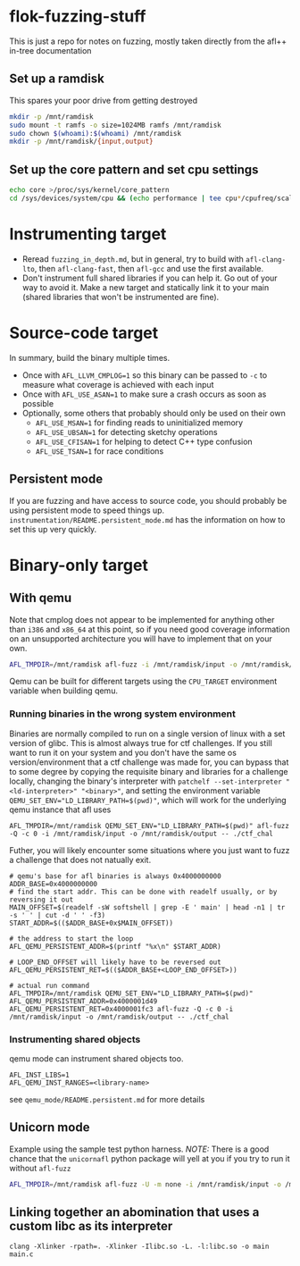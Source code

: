 # flok-fuzzing-stuff
This is just a repo for notes on fuzzing, mostly taken directly from the afl++ in-tree documentation

## Set up a ramdisk
This spares your poor drive from getting destroyed
```bash
mkdir -p /mnt/ramdisk
sudo mount -t ramfs -o size=1024MB ramfs /mnt/ramdisk
sudo chown $(whoami):$(whoami) /mnt/ramdisk
mkdir -p /mnt/ramdisk/{input,output}
```

## Set up the core pattern and set cpu settings
```bash
echo core >/proc/sys/kernel/core_pattern
cd /sys/devices/system/cpu && (echo performance | tee cpu*/cpufreq/scaling_governor) && cd -
```

# Instrumenting target
- Reread `fuzzing_in_depth.md`, but in general, try to build with `afl-clang-lto`, then `afl-clang-fast`, then `afl-gcc` and use the first available.
- Don't instrument full shared libraries if you can help it. Go out of your way to avoid it. Make a new target and statically link it to your main (shared libraries that won't be instrumented are fine).

# Source-code target
In summary, build the binary multiple times.
- Once with `AFL_LLVM_CMPLOG=1` so this binary can be passed to `-c` to measure what coverage is achieved with each input
- Once with `AFL_USE_ASAN=1` to make sure a crash occurs as soon as possible
- Optionally, some others that probably should only be used on their own
    - `AFL_USE_MSAN=1` for finding reads to uninitialized memory
    - `AFL_USE_UBSAN=1` for detecting sketchy operations
    - `AFL_USE_CFISAN=1` for helping to detect C++ type confusion
    - `AFL_USE_TSAN=1` for race conditions

## Persistent mode
If you are fuzzing and have access to source code, you should probably be using persistent mode to speed things up. `instrumentation/README.persistent_mode.md` has the information on how to set this up very quickly.

# Binary-only target

## With qemu
Note that cmplog does not appear to be implemented for anything other than `i386` and `x86_64` at this point, so if you need good coverage information on an unsupported architecture you will have to implement that on your own.
```bash
AFL_TMPDIR=/mnt/ramdisk afl-fuzz -i /mnt/ramdisk/input -o /mnt/ramdisk/output -Q -c 0 -- ./fuzz_qemu
```

Qemu can be built for different targets using the `CPU_TARGET` environment variable when building qemu.

### Running binaries in the wrong system environment
Binaries are normally compiled to run on a single version of linux with a set version of glibc.
This is almost always true for ctf challenges. If you still want to run it on your system and you don't have the same os version/environment that a ctf challenge was made for, you can bypass that to some degree by copying the requisite binary and libraries for a challenge locally, changing the binary's interpreter with `patchelf --set-interpreter "<ld-interpreter>" "<binary>"`, and
setting the environment variable `QEMU_SET_ENV="LD_LIBRARY_PATH=$(pwd)"`, which will work for the underlying qemu instance that afl uses
```
AFL_TMPDIR=/mnt/ramdisk QEMU_SET_ENV="LD_LIBRARY_PATH=$(pwd)" afl-fuzz -Q -c 0 -i /mnt/ramdisk/input -o /mnt/ramdisk/output -- ./ctf_chal
```

Futher, you will likely encounter some situations where you just want to fuzz a challenge that does not natually exit.
```
# qemu's base for afl binaries is always 0x4000000000
ADDR_BASE=0x4000000000
# find the start addr. This can be done with readelf usually, or by reversing it out
MAIN_OFFSET=$(readelf -sW softshell | grep -E ' main' | head -n1 | tr -s ' ' | cut -d ' ' -f3)
START_ADDR=$(($ADDR_BASE+0x$MAIN_OFFSET))

# the address to start the loop
AFL_QEMU_PERSISTENT_ADDR=$(printf "%x\n" $START_ADDR)

# LOOP_END_OFFSET will likely have to be reversed out
AFL_QEMU_PERSISTENT_RET=$(($ADDR_BASE+<LOOP_END_OFFSET>))

# actual run command
AFL_TMPDIR=/mnt/ramdisk QEMU_SET_ENV="LD_LIBRARY_PATH=$(pwd)" AFL_QEMU_PERSISTENT_ADDR=0x4000001d49 AFL_QEMU_PERSISTENT_RET=0x4000001fc3 afl-fuzz -Q -c 0 -i /mnt/ramdisk/input -o /mnt/ramdisk/output -- ./ctf_chal
```

### Instrumenting shared objects
qemu mode can instrument shared objects too.
```
AFL_INST_LIBS=1
AFL_QEMU_INST_RANGES=<library-name>
```

see `qemu_mode/README.persistent.md` for more details

## Unicorn mode
Example using the sample test python harness. *NOTE:* There is a good chance that the `unicornafl` python package will yell at you if you try to run it without `afl-fuzz`
```bash
AFL_TMPDIR=/mnt/ramdisk afl-fuzz -U -m none -i /mnt/ramdisk/input -o /mnt/ramdisk/output -- python3 simple_test_harness.py ./simple_target.bin
```

## Linking together an abomination that uses a custom libc as its interpreter
```
clang -Xlinker -rpath=. -Xlinker -Ilibc.so -L. -l:libc.so -o main main.c 
```
